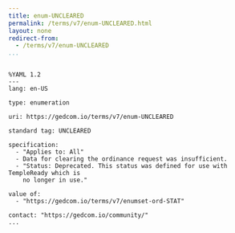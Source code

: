 ```yaml
---
title: enum-UNCLEARED
permalink: /terms/v7/enum-UNCLEARED.html
layout: none
redirect-from:
  - /terms/v7/enum-UNCLEARED
...
```


```

%YAML 1.2
---
lang: en-US

type: enumeration

uri: https://gedcom.io/terms/v7/enum-UNCLEARED

standard tag: UNCLEARED

specification:
  - "Applies to: All"
  - Data for clearing the ordinance request was insufficient.
  - "Status: Deprecated. This status was defined for use with TempleReady which is
    no longer in use."

value of:
  - "https://gedcom.io/terms/v7/enumset-ord-STAT"

contact: "https://gedcom.io/community/"
...

```
